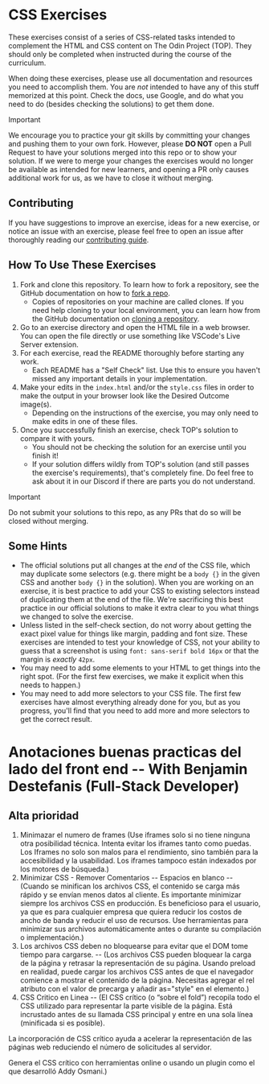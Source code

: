 # CSS Exercises

These exercises consist of a series of CSS-related tasks intended to complement the HTML and CSS content on The Odin Project (TOP). They should only be completed when instructed during the course of the curriculum.

When doing these exercises, please use all documentation and resources you need to accomplish them. You are _not_ intended to have any of this stuff memorized at this point. Check the docs, use Google, and do what you need to do (besides checking the solutions) to get them done.

> [!IMPORTANT]
> We encourage you to practice your git skills by committing your changes and pushing them to your own fork.  However, please **DO NOT** open a Pull Request to have your solutions merged into this repo or to show your solution.  If we were to merge your changes the exercises would no longer be available as intended for new learners, and opening a PR only causes additional work for us, as we have to close it without merging.

## Contributing

If you have suggestions to improve an exercise, ideas for a new exercise, or notice an issue with an exercise, please feel free to open an issue after thoroughly reading our [contributing guide](https://github.com/TheOdinProject/.github/blob/main/CONTRIBUTING.md).

## How To Use These Exercises

1. Fork and clone this repository. To learn how to fork a repository, see the GitHub documentation on how to [fork a repo](https://docs.github.com/en/get-started/quickstart/fork-a-repo).
    - Copies of repositories on your machine are called clones. If you need help cloning to your local environment, you can learn how from the GitHub documentation on [cloning a repository](https://docs.github.com/en/github/creating-cloning-and-archiving-repositories/cloning-a-repository-from-github/cloning-a-repository).
1. Go to an exercise directory and open the HTML file in a web browser. You can open the file directly or use something like VSCode's Live Server extension.
1. For each exercise, read the README thoroughly before starting any work.
    - Each README has a "Self Check" list. Use this to ensure you haven't missed any important details in your implementation.
1. Make your edits in the `index.html` and/or the `style.css` files in order to make the output in your browser look like the Desired Outcome image(s).
    - Depending on the instructions of the exercise, you may only need to make edits in one of these files.
1. Once you successfully finish an exercise, check TOP's solution to compare it with yours.
    - You should not be checking the solution for an exercise until you finish it!
    - If your solution differs wildly from TOP's solution (and still passes the exercise's requirements), that's completely fine. Do feel free to ask about it in our Discord if there are parts you do not understand.

> [!IMPORTANT]
> Do not submit your solutions to this repo, as any PRs that do so will be closed without merging.

## Some Hints
- The official solutions put all changes at the _end_ of the CSS file, which may duplicate some selectors (e.g. there might be a `body {}` in the given CSS and another `body {}` in the solution). When you are working on an exercise, it is best practice to add your CSS to existing selectors instead of duplicating them at the end of the file. We're sacrificing this best practice in our official solutions to make it extra clear to you what things we changed to solve the exercise.
- Unless listed in the self-check section, do not worry about getting the exact pixel value for things like margin, padding and font size. These exercises are intended to test your knowledge of CSS, not your ability to guess that a screenshot is using `font: sans-serif bold 16px` or that the margin is _exactly_ `42px`.
- You may need to add some elements to your HTML to get things into the right spot. (For the first few exercises, we make it explicit when this needs to happen.)
- You may need to add more selectors to your CSS file. The first few exercises have almost everything already done for you, but as you progress, you'll find that you need to add more and more selectors to get the correct result.


# Anotaciones buenas practicas del lado del front end --  With Benjamin Destefanis (Full-Stack Developer)

## Alta prioridad

1. Minimazar el numero de frames (Use iframes solo si no tiene ninguna otra posibilidad técnica. Intenta evitar los iframes tanto como puedas. Los Iframes no solo son malos para el rendimiento, sino también para la accesibilidad y la usabilidad. Los iframes tampoco están indexados por los motores de búsqueda.)
2. Minimizar CSS - Remover Comentarios -- Espacios en blanco -- (Cuando se minifican los archivos CSS, el contenido se carga más rápido y se envían menos datos al cliente. Es importante minimizar siempre los archivos CSS en producción. Es beneficioso para el usuario, ya que es para cualquier empresa que quiera reducir los costos de ancho de banda y reducir el uso de recursos.
Use herramientas para minimizar sus archivos automáticamente antes o durante su compilación o implementación.)
3. Los archivos CSS deben no bloquearse para evitar que el DOM tome tiempo para cargarse. -- (Los archivos CSS pueden bloquear la carga de la página y retrasar la representación de su página. Usando preload en realidad, puede cargar los archivos CSS antes de que el navegador comience a mostrar el contenido de la página.
Necesitas agregar el rel atributo con el valor de precarga y añadir as="style" en el <link> elemento.)
4. CSS Critico en Linea -- (El CSS crítico (o “sobre el fold”) recopila todo el CSS utilizado para representar la parte visible de la página. Está incrustado antes de su llamada CSS principal y entre <style></style> en una sola línea (minificada si es posible).

La incorporación de CSS crítico ayuda a acelerar la representación de las páginas web reduciendo el número de solicitudes al servidor.

Genera el CSS crítico con herramientas online o usando un plugin como el que desarrolló Addy Osmani.)